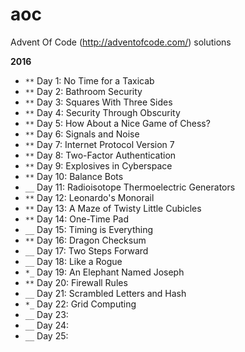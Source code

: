 # aoc
Advent Of Code (http://adventofcode.com/) solutions

**2016**

 - `**` Day 1: No Time for a Taxicab
 - `**` Day 2: Bathroom Security
 - `**` Day 3: Squares With Three Sides
 - `**` Day 4: Security Through Obscurity
 - `**` Day 5: How About a Nice Game of Chess?
 - `**` Day 6: Signals and Noise
 - `**` Day 7: Internet Protocol Version 7
 - `**` Day 8: Two-Factor Authentication
 - `**` Day 9: Explosives in Cyberspace
 - `**` Day 10: Balance Bots
 - `__` Day 11: Radioisotope Thermoelectric Generators
 - `**` Day 12: Leonardo's Monorail
 - `**` Day 13: A Maze of Twisty Little Cubicles
 - `**` Day 14: One-Time Pad 
 - `__` Day 15: Timing is Everything
 - `**` Day 16: Dragon Checksum
 - `__` Day 17: Two Steps Forward
 - `__` Day 18: Like a Rogue
 - `*_` Day 19: An Elephant Named Joseph
 - `**` Day 20: Firewall Rules
 - `__` Day 21: Scrambled Letters and Hash
 - `*_` Day 22: Grid Computing
 - `__` Day 23:
 - `__` Day 24:
 - `__` Day 25:
